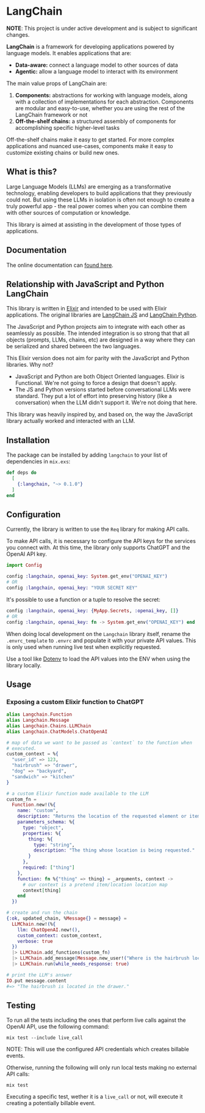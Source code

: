 # LangChain

**NOTE**: This project is under active development and is subject to significant changes.

**LangChain** is a framework for developing applications powered by language models. It enables applications that are:

- **Data-aware:** connect a language model to other sources of data
- **Agentic:** allow a language model to interact with its environment

The main value props of LangChain are:

1. **Components:** abstractions for working with language models, along with a collection of implementations for each abstraction. Components are modular and easy-to-use, whether you are using the rest of the LangChain framework or not
1. **Off-the-shelf chains:** a structured assembly of components for accomplishing specific higher-level tasks

Off-the-shelf chains make it easy to get started. For more complex applications and nuanced use-cases, components make it easy to customize existing chains or build new ones.

## What is this?

Large Language Models (LLMs) are emerging as a transformative technology, enabling developers to build applications that they previously could not. But using these LLMs in isolation is often not enough to create a truly powerful app - the real power comes when you can combine them with other sources of computation or knowledge.

This library is aimed at assisting in the development of those types of applications.

## Documentation

The online documentation can [found here](https://hexdocs.pm/langchain).

## Relationship with JavaScript and Python LangChain

This library is written in [Elixir](https://elixir-lang.org/) and intended to be used with Elixir applications. The original libraries are [LangChain JS](https://js.langchain.com/) and [LangChain Python](https://python.langchain.com/).

The JavaScript and Python projects aim to integrate with each other as seamlessly as possible. The intended integration is so strong that that all objects (prompts, LLMs, chains, etc) are designed in a way where they can be serialized and shared between the two languages.

This Elixir version does not aim for parity with the JavaScript and Python libraries. Why not?

- JavaScript and Python are both Object Oriented languages. Elixir is Functional. We're not going to force a design that doesn't apply.
- The JS and Python versions started before conversational LLMs were standard. They put a lot of effort into preserving history (like a conversation) when the LLM didn't support it. We're not doing that here.

This library was heavily inspired by, and based on, the way the JavaScript library actually worked and interacted with an LLM.

## Installation

The package can be installed by adding `langchain` to your list of dependencies
in `mix.exs`:

```elixir
def deps do
  [
    {:langchain, "~> 0.1.0"}
  ]
end
```

## Configuration

Currently, the library is written to use the `Req` library for making API calls.

To make API calls, it is necessary to configure the API keys for the services you connect with. At this time, the library only supports ChatGPT and the OpenAI API key.

```elixir
import Config

config :langchain, openai_key: System.get_env("OPENAI_KEY")
# OR
config :langchain, openai_key: "YOUR SECRET KEY"
```

It's possible to use a function or a tuple to resolve the secret:

```elixir
config :langchain, openai_key: {MyApp.Secrets, :openai_key, []}
# OR
config :langchain, openai_key: fn -> System.get_env("OPENAI_KEY") end
```

When doing local development on the `Langchain` library itself, rename the `.envrc_template` to `.envrc` and populate it with your private API values. This is only used when running live test when explicitly requested.

Use a tool like [Dotenv](https://github.com/motdotla/dotenv) to load the API values into the ENV when using the library locally.

## Usage


### Exposing a custom Elixir function to ChatGPT

```elixir
alias Langchain.Function
alias Langchain.Message
alias Langchain.Chains.LLMChain
alias Langchain.ChatModels.ChatOpenAI

# map of data we want to be passed as `context` to the function when
# executed.
custom_context = %{
  "user_id" => 123,
  "hairbrush" => "drawer",
  "dog" => "backyard",
  "sandwich" => "kitchen"
}

# a custom Elixir function made available to the LLM
custom_fn =
  Function.new!(%{
    name: "custom",
    description: "Returns the location of the requested element or item.",
    parameters_schema: %{
      type: "object",
      properties: %{
        thing: %{
          type: "string",
          description: "The thing whose location is being requested."
        }
      },
      required: ["thing"]
    },
    function: fn %{"thing" => thing} = _arguments, context ->
      # our context is a pretend item/location location map
      context[thing]
    end
  })

# create and run the chain
{:ok, updated_chain, %Message{} = message} =
  LLMChain.new!(%{
    llm: ChatOpenAI.new!(),
    custom_context: custom_context,
    verbose: true
  })
  |> LLMChain.add_functions(custom_fn)
  |> LLMChain.add_message(Message.new_user!("Where is the hairbrush located?"))
  |> LLMChain.run(while_needs_response: true)

# print the LLM's answer
IO.put message.content
#=> "The hairbrush is located in the drawer."
```

## Testing

To run all the tests including the ones that perform live calls against the OpenAI API, use the following command:

```
mix test --include live_call
```

NOTE: This will use the configured API credentials which creates billable events.

Otherwise, running the following will only run local tests making no external API calls:

```
mix test
```

Executing a specific test, wether it is a `live_call` or not, will execute it creating a potentially billable event.